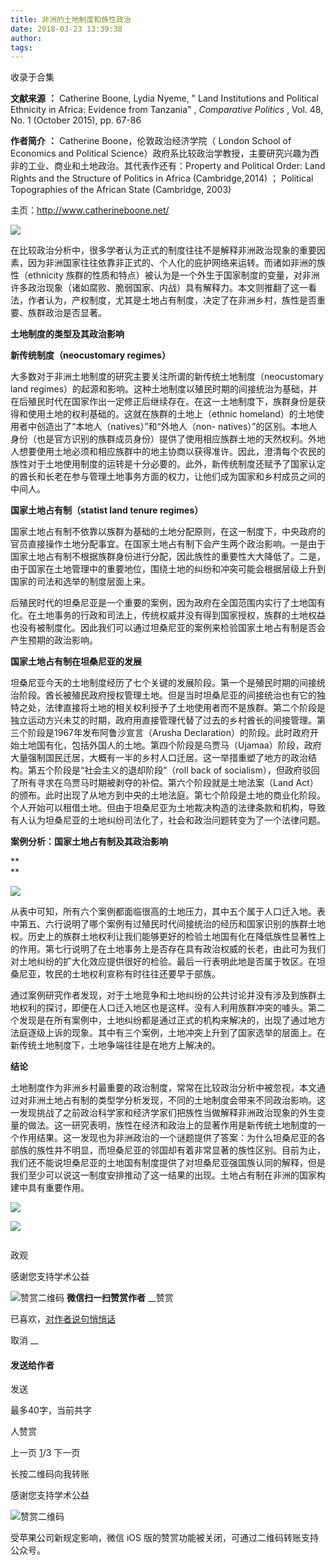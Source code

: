 ```yaml
---
title: 非洲的土地制度和族性政治
date: 2018-03-23 13:39:38
author: 
tags: 
---
```



收录于合集

**文献来源** **：** Catherine Boone, Lydia Nyeme, " Land Institutions and Political
Ethnicity in Africa: Evidence from Tanzania" , _Comparative Politics_ , Vol.
48, No. 1 (October 2015), pp. 67-86

  

 **作者简介** **：** Catherine Boone，伦敦政治经济学院（ London School of Economics and
Political Science）政府系比较政治学教授，主要研究兴趣为西非的工业、商业和土地政治。其代表作还有：Property and
Political Order: Land Rights and the Structure of Politics in Africa
(Cambridge,2014) ； Political Topographies of the African State (Cambridge,
2003)

  

主页：http://www.catherineboone.net/

  

![](/images/583/2.jpeg)

  

在比较政治分析中，很多学者认为正式的制度往往不是解释非洲政治现象的重要因素，因为非洲国家往往依靠非正式的、个人化的庇护网络来运转。而诸如非洲的族性（ethnicity
族群的性质和特点）被认为是一个外生于国家制度的变量，对非洲许多政治现象（诸如腐败、脆弱国家、内战）具有解释力。本文则推翻了这一看法，作者认为，产权制度，尤其是土地占有制度，决定了在非洲乡村，族性是否重要、族群政治是否显著。

**土地制度的类型及其政治影响**

**新传统制度（neocustomary regimes）**

大多数对于非洲土地制度的研究主要关注所谓的新传统土地制度（neocustomary land
regimes）的起源和影响。这种土地制度以殖民时期的间接统治为基础，并在后殖民时代在国家作出一定修正后继续存在。在这一土地制度下，族群身份是获得和使用土地的权利基础的。这就在族群的土地上（ethnic
homeland）的土地使用者中创造出了“本地人（natives）”和“外地人（non-
natives）”的区别。本地人身份（也是官方识别的族群成员身份）提供了使用相应族群土地的天然权利。外地人想要使用土地必须和相应族群中的地主协商以获得准许。因此，澄清每个农民的族性对于土地使用制度的运转是十分必要的。此外，新传统制度还赋予了国家认定的酋长和长老在参与管理土地事务方面的权力，让他们成为国家和乡村成员之间的中间人。

**国家土地占有制（statist land tenure regimes）**

国家土地占有制不依靠以族群为基础的土地分配原则，在这一制度下，中央政府的官员直接操作土地分配事宜。在国家土地占有制下会产生两个政治影响。一是由于国家土地占有制不根据族群身份进行分配，因此族性的重要性大大降低了。二是，由于国家在土地管理中的重要地位，围绕土地的纠纷和冲突可能会根据层级上升到国家的司法和选举的制度层面上来。

后殖民时代的坦桑尼亚是一个重要的案例，因为政府在全国范围内实行了土地国有化。在土地事务的行政和司法上，传统权威并没有得到国家授权，族群的土地权益也没有被制度化。因此我们可以通过坦桑尼亚的案例来检验国家土地占有制是否会产生预期的政治影响。

**国家土地占有制在坦桑尼亚的发展**

坦桑尼亚今天的土地制度经历了七个关键的发展阶段。第一个是殖民时期的间接统治阶段。酋长被殖民政府授权管理土地。但是当时坦桑尼亚的间接统治也有它的独特之处，法律直接将土地的相关权利授予了土地使用者而不是族群。第二个阶段是独立运动方兴未艾的时期，政府用直接管理代替了过去的乡村酋长的间接管理。第三个阶段是1967年发布阿鲁沙宣言（Arusha
Declaration）的阶段。此时政府开始土地国有化，包括外国人的土地。第四个阶段是乌贾马（Ujamaa）阶段，政府大量强制国民迁居，大概有一半的乡村人口迁居。这一举措重塑了地方的政治结构。第五个阶段是“社会主义的退却阶段”（roll
back of socialism），但政府驳回了所有寻求在乌贾马时期被剥夺的补偿。第六个阶段就是土地法案（Land
Act）的颁布。此时出现了从地方到中央的土地法庭。第七个阶段是土地的商业化阶段。个人开始可以租借土地。但由于坦桑尼亚为土地裁决构造的法律条款和机构，导致有人认为坦桑尼亚的土地纠纷司法化了，社会和政治问题转变为了一个法律问题。

**案例分析：国家土地占有制及其政治影响**

 **  
**

![](/images/583/3.png)

  

从表中可知，所有六个案例都面临很高的土地压力，其中五个属于人口迁入地。表中第五、六行说明了哪个案例有过殖民时代间接统治的经历和国家识别的族群土地权。历史上的族群土地权利让我们能够更好的检验土地国有化在降低族性显著性上的作用。第七行说明了在土地事务上是否存在具有政治权威的长老，由此可为我们对土地纠纷的扩大化效应提供很好的检验。最后一行表明此地是否属于牧区。在坦桑尼亚，牧民的土地权利宣称有时往往还要早于部族。

通过案例研究作者发现，对于土地竞争和土地纠纷的公共讨论并没有涉及到族群土地权利的探讨，即便在人口迁入地区也是这样。没有人利用族群冲突的噱头。第二个发现是在所有案例中，土地纠纷都是通过正式的机构来解决的，出现了通过地方法庭逐级上诉的现象。其中有三个案例，土地冲突上升到了国家选举的层面上。在新传统土地制度下，土地争端往往是在地方上解决的。

**结论**

土地制度作为非洲乡村最重要的政治制度，常常在比较政治分析中被忽视，本文通过对非洲土地占有制的类型学分析发现，不同的土地制度会带来不同政治影响。这一发现挑战了之前政治科学家和经济学家们把族性当做解释非洲政治现象的外生变量的做法。这一研究表明，族性在经济和政治上的显著作用是新传统土地制度的一个作用结果。这一发现也为非洲政治的一个谜题提供了答案：为什么坦桑尼亚的各部族的族性并不明显，而坦桑尼亚的邻国却有着非常显著的族性区别。目前为止，我们还不能说坦桑尼亚的土地国有制度提供了对坦桑尼亚强国族认同的解释，但是我们至少可以说这一制度安排推动了这一结果的出现。土地占有制在非洲的国家构建中具有重要作用。

  

  

![](/images/583/4.png)

  

![](/images/583/5.png)

![]()

政观

感谢您支持学术公益

![赞赏二维码]() **微信扫一扫赞赏作者** __赞赏

已喜欢，[对作者说句悄悄话](javascript:;)

取消 __

#### 发送给作者

发送

最多40字，当前共字

[](javascript:;) 人赞赏

上一页 [1](javascript:;)/3 下一页

长按二维码向我转账

感谢您支持学术公益

![赞赏二维码]()

受苹果公司新规定影响，微信 iOS 版的赞赏功能被关闭，可通过二维码转账支持公众号。

